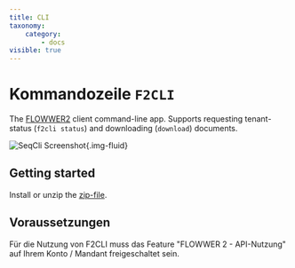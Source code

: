 ```yaml
---
title: CLI
taxonomy:
    category:
        - docs
visible: true
---
```


# Kommandozeile `F2CLI`

The [FLOWWER2](https://www.flowwer2.de) client command-line app. Supports requesting tenant-status (`f2cli status`) and downloading (`download`) documents.


![SeqCli Screenshot](https://raw.githubusercontent.com/datalust/seqcli/dev/asset/SeqCli.png){.img-fluid}

## Getting started

Install or unzip the [zip-file](https://static.flowwer2.de/f2cli.zip).

## Voraussetzungen
Für die Nutzung von F2CLI muss das Feature "FLOWWER 2 - API-Nutzung" auf Ihrem Konto / Mandant freigeschaltet sein.